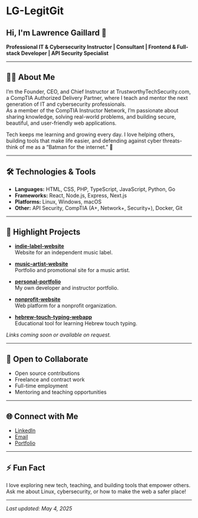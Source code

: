 # LG-LegitGit

## Hi, I'm Lawrence Gaillard 👋

**Professional IT & Cybersecurity Instructor | Consultant | Frontend & Full-stack Developer | API Security Specialist**

---

## 👨‍💻 About Me

I’m the Founder, CEO, and Chief Instructor at TrustworthyTechSecurity.com, a CompTIA Authorized Delivery Partner, where I teach and mentor the next generation of IT and cybersecurity professionals.  
As a member of the CompTIA Instructor Network, I’m passionate about sharing knowledge, solving real-world problems, and building secure, beautiful, and user-friendly web applications.

Tech keeps me learning and growing every day. I love helping others, building tools that make life easier, and defending against cyber threats-think of me as a “Batman for the internet.” 🦇

---

## 🛠️ Technologies & Tools

- **Languages:** HTML, CSS, PHP, TypeScript, JavaScript, Python, Go
- **Frameworks:** React, Node.js, Express, Next.js
- **Platforms:** Linux, Windows, macOS
- **Other:** API Security, CompTIA (A+, Network+, Security+), Docker, Git

---

## 🚀 Highlight Projects

- **[indie-label-website](#)**  
  Website for an independent music label.

- **[music-artist-website](#)**  
  Portfolio and promotional site for a music artist.

- **[personal-portfolio](#)**  
  My own developer and instructor portfolio.

- **[nonprofit-website](#)**  
  Web platform for a nonprofit organization.

- **[hebrew-touch-typing-webapp](#)**  
  Educational tool for learning Hebrew touch typing.

*Links coming soon or available on request.*

---

## 🤝 Open to Collaborate

- Open source contributions
- Freelance and contract work
- Full-time employment
- Mentoring and teaching opportunities

---

## 🌐 Connect with Me

- [LinkedIn](#) <!-- Add your LinkedIn URL -->
- [Email](mailto:youremail@example.com) <!-- Add your email -->
- [Portfolio](#) <!-- Add your portfolio if you have one -->

---

## ⚡ Fun Fact

I love exploring new tech, teaching, and building tools that empower others.  
Ask me about Linux, cybersecurity, or how to make the web a safer place!

---

_Last updated: May 4, 2025_
